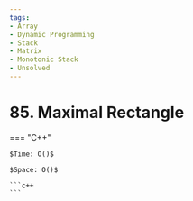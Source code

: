 ```yaml
---
tags:
- Array
- Dynamic Programming
- Stack
- Matrix
- Monotonic Stack
- Unsolved
---
```



# 85. Maximal Rectangle

=== "C++"

    $Time: O()$

    $Space: O()$

    ```c++
    ```